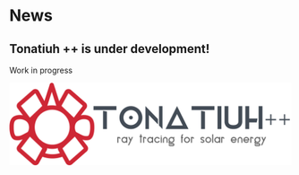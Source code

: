 # News #


## Tonatiuh ++ is under development! ##

Work in progress

![Logo](./documentation/SplashScreen.png)

